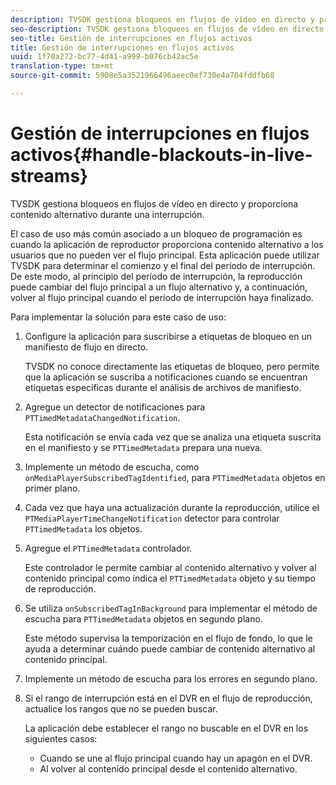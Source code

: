 ```yaml
---
description: TVSDK gestiona bloqueos en flujos de vídeo en directo y proporciona contenido alternativo durante una interrupción.
seo-description: TVSDK gestiona bloqueos en flujos de vídeo en directo y proporciona contenido alternativo durante una interrupción.
seo-title: Gestión de interrupciones en flujos activos
title: Gestión de interrupciones en flujos activos
uuid: 1f70a272-bc77-4d41-a999-b076cb42ac5e
translation-type: tm+mt
source-git-commit: 5908e5a3521966496aeec0ef730e4a704fddfb68

---
```



# Gestión de interrupciones en flujos activos{#handle-blackouts-in-live-streams}

TVSDK gestiona bloqueos en flujos de vídeo en directo y proporciona contenido alternativo durante una interrupción.

El caso de uso más común asociado a un bloqueo de programación es cuando la aplicación de reproductor proporciona contenido alternativo a los usuarios que no pueden ver el flujo principal. Esta aplicación puede utilizar TVSDK para determinar el comienzo y el final del período de interrupción. De este modo, al principio del período de interrupción, la reproducción puede cambiar del flujo principal a un flujo alternativo y, a continuación, volver al flujo principal cuando el período de interrupción haya finalizado.

Para implementar la solución para este caso de uso:

1. Configure la aplicación para suscribirse a etiquetas de bloqueo en un manifiesto de flujo en directo.

   TVSDK no conoce directamente las etiquetas de bloqueo, pero permite que la aplicación se suscriba a notificaciones cuando se encuentran etiquetas específicas durante el análisis de archivos de manifiesto.
1. Agregue un detector de notificaciones para `PTTimedMetadataChangedNotification`.

   Esta notificación se envía cada vez que se analiza una etiqueta suscrita en el manifiesto y se `PTTimedMetadata` prepara una nueva.

1. Implemente un método de escucha, como `onMediaPlayerSubscribedTagIdentified`, para `PTTimedMetadata` objetos en primer plano.

1. Cada vez que haya una actualización durante la reproducción, utilice el `PTMediaPlayerTimeChangeNotification` detector para controlar `PTTimedMetadata` los objetos.

1. Agregue el `PTTimedMetadata` controlador.

   Este controlador le permite cambiar al contenido alternativo y volver al contenido principal como indica el `PTTimedMetadata` objeto y su tiempo de reproducción.

1. Se utiliza `onSubscribedTagInBackground` para implementar el método de escucha para `PTTimedMetadata` objetos en segundo plano.

   Este método supervisa la temporización en el flujo de fondo, lo que le ayuda a determinar cuándo puede cambiar de contenido alternativo al contenido principal.

1. Implemente un método de escucha para los errores en segundo plano.
1. Si el rango de interrupción está en el DVR en el flujo de reproducción, actualice los rangos que no se pueden buscar.

   La aplicación debe establecer el rango no buscable en el DVR en los siguientes casos:

   * Cuando se une al flujo principal cuando hay un apagón en el DVR.
   * Al volver al contenido principal desde el contenido alternativo.


